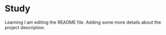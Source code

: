 # Study
Learning
I am editing the README file. Adding some more details about the project description.
